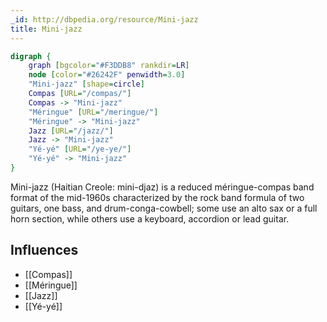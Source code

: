 ```yaml
---
_id: http://dbpedia.org/resource/Mini-jazz
title: Mini-jazz
---
```


```dot
digraph {
	graph [bgcolor="#F3DDB8" rankdir=LR]
	node [color="#26242F" penwidth=3.0]
	"Mini-jazz" [shape=circle]
	Compas [URL="/compas/"]
	Compas -> "Mini-jazz"
	"Méringue" [URL="/meringue/"]
	"Méringue" -> "Mini-jazz"
	Jazz [URL="/jazz/"]
	Jazz -> "Mini-jazz"
	"Yé-yé" [URL="/ye-ye/"]
	"Yé-yé" -> "Mini-jazz"
}
```

Mini-jazz (Haitian Creole: mini-djaz) is a reduced méringue-compas band format of the mid-1960s characterized by the rock band formula of two guitars, one bass, and drum-conga-cowbell; some use an alto sax or a full horn section, while others use a keyboard, accordion or lead guitar.

## Influences
- [[Compas]]
- [[Méringue]]
- [[Jazz]]
- [[Yé-yé]]
